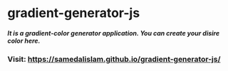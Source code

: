 # gradient-generator-js

##### It is a gradient-color generator application. You can create your disire color  here.

### Visit: https://samedalislam.github.io/gradient-generator-js/
